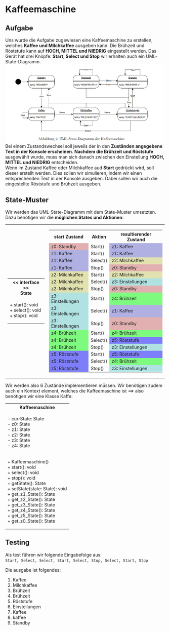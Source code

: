 <h1>Kaffeemaschine</h1>
<h2>Aufgabe</h2>
Uns wurde die Aufgabe zugewiesen eine Kaffeemaschine zu erstellen, welches <b>Kaffee und Milchkaffee</b> ausgeben kann. 
Die Brühzeit und Röststufe kann auf <b>HOCH, MITTEL und NIEDRIG</b> eingestellt werden. 
Das Gerät hat drei Knöpfe: <b>Start, Select und Stop</b> wir erhalten auch ein 
UML-State-Diagramm.<br>
<img src="UML_State_Diagramm.PNG" alt="UML-State-Diagramm">
<br>
Bei einem Zustandswechsel soll jeweils der in den <b>Zuständen angegebene Text in der Konsole erscheinen</b>. 
<b>Nachdem die Brühzeit und Röststufe</b> ausgewählt wurde, muss man sich danach 
zwischen den Einstellung <b>HOCH, MITTEL und NIEDRIG</b> entscheiden.<br>
Wenn im Zustand Kaffee oder Milchkaffee aud <b>Start</b> gedrückt wird, soll dieser erstellt werden. 
Dies sollen wir simulieren, indem wir einen entsprechenden Text in der Konsole ausgeben. 
Dabei sollen wir auch die eingestellte Röststufe und Brühzeit ausgeben.

<h2>State-Muster</h2>
Wir werden das UML-State-Diagramm mit dem State-Muster umsetzten.<br>
Dazu benötigen wir die <b>möglichen States und Aktionen</b>:
<table>
    <tr style="border: 0px;">
        <td style="border: 0px;">
            <table>
                <tr>
                    <th><< interface >><br>State</th>
                </tr>
                <tr>
                    <td>
                        <ul style="padding-left: 0px; list-style: none;">
                            <li>+ start(): void</li>
                            <li>+ select(): void</li>
                            <li>+ stop(): void</li>
                        </ul>
                    </td>
                </tr>
            </table>
        </td>
        <td style="border: 0px;">
           <table>
                <tr>
                    <th>start Zustand</th>
                    <th>Aktion</th>
                    <th>resultierender Zustand</th>
                </tr>
                <tr>
                    <td style="background: rgba(200, 100, 100, 0.5);">z0: Standby</td>
                    <td>Start()</td>
                    <td style="background: rgba(100, 100, 200, 0.5);">z1: Kaffee</td>
                </tr>
                <tr>
                    <td style="background: rgba(100, 100, 200, 0.5);">z1: Kaffee</td>
                    <td>Start()</td>
                    <td style="background: rgba(100, 100, 200, 0.5);">z1: Kaffee</td>
                </tr>
                <tr>
                    <td style="background: rgba(100, 100, 200, 0.5);">z1: Kaffee</td>
                    <td>Select()</td>
                    <td style="background: rgba(200, 200, 100, 0.5);">z2: Milchkaffee</td>
                </tr>
                <tr>
                    <td style="background: rgba(100, 100, 200, 0.5);">z1: Kaffee</td>
                    <td>Stop()</td>
                    <td style="background: rgba(200, 100, 100, 0.5);">z0: Standby</td>
                </tr>
                <tr>
                    <td style="background: rgba(200, 200, 100, 0.5);">z2: Milchkaffee</td>
                    <td>Start()</td>
                    <td style="background: rgba(200, 200, 100, 0.5);">z2: Milchkaffee</td>
                </tr>
                <tr>
                    <td style="background: rgba(200, 200, 100, 0.5);">z2: Milchkaffee</td>
                    <td>Select()</td>
                    <td style="background: rgba(100, 200, 200, 0.5);">z3: Einstellungen</td>
                </tr>
                <tr>
                    <td style="background: rgba(200, 200, 100, 0.5);">z2: Milchkaffee</td>
                    <td>Stop()</td>
                    <td style="background: rgba(200, 100, 100, 0.5);">z0: Standby</td>
                </tr>
                <tr>
                    <td style="background: rgba(100, 200, 200, 0.5);">z3: Einstellungen</td>
                    <td>Start()</td>
                    <td style="background: rgba(0, 250, 0, 0.5);">z4: Brühzeit</td>
                </tr>
                <tr>
                    <td style="background: rgba(100, 200, 200, 0.5);">z3: Einstellungen</td>
                    <td>Select()</td>
                    <td style="background: rgba(100, 100, 200, 0.5);">z1: Kaffee</td>
                </tr>
                <tr>
                    <td style="background: rgba(100, 200, 200, 0.5);">z3: Einstellungen</td>
                    <td>Stop()</td>
                    <td style="background: rgba(200, 100, 100, 0.5);">z0: Standby</td>
                </tr>
                <tr>
                    <td style="background: rgba(0, 250, 0, 0.5);">z4: Brühzeit</td>
                    <td>Start()</td>
                    <td style="background: rgba(0, 250, 0, 0.5);">z4: Brühzeit</td>
                </tr>
                <tr>
                    <td style="background: rgba(0, 250, 0, 0.5);">z4: Brühzeit</td>
                    <td>Select()</td>
                    <td style="background: rgba(0, 0, 250, 0.5);">z5: Röststufe</td>
                </tr>
                <tr>
                    <td style="background: rgba(0, 250, 0, 0.5);">z4: Brühzeit</td>
                    <td>Stop()</td>
                    <td style="background: rgba(100, 200, 200, 0.5);">z3: Einstellungen</td>
                </tr>
                <tr>
                    <td style="background: rgba(0, 0, 250, 0.5);">z5: Röststufe</td>
                    <td>Start()</td>
                    <td style="background: rgba(0, 0, 250, 0.5);">z5: Röststufe</td>
                </tr>
                <tr>
                    <td style="background: rgba(0, 0, 250, 0.5);">z5: Röststufe</td>
                    <td>Select()</td>
                    <td style="background: rgba(0, 250, 0, 0.5);">z4: Brühzeit</td>
                </tr>
                <tr>
                    <td style="background: rgba(0, 0, 250, 0.5);">z5: Röststufe</td>
                    <td>Stop()</td>
                    <td style="background: rgba(100, 200, 200, 0.5);">z3: Einstellungen</td>
                </tr>
            </table>
        </td>
    </tr>
</table>
Wir werden also 6 Zustände implementieren müssen. Wir benötigen zudem auch ein Kontext element, 
welches die Kaffeemaschine ist ==> also benötigen wir eine Klasse Kaffe:
<table>
    <tr>
        <th>Kaffeemaschine</th>
    </tr>
    <tr>
        <td>
            <ul style="list-style: none; padding-left: 0px;">
                <li>- currState: State</li>
                <li>- z0: State</li>
                <li>- z1: State</li>
                <li>- z2: State</li>
                <li>- z3: State</li>
                <li>- z4: State</li>
            </ul>
        </td>
    </tr>
    <tr>
        <td>
            <ul style="list-style: none; padding-left: 0px;">
                <li>+ Kaffeemaschine()</li>
                <li>+ start(): void</li>
                <li>+ select(): void</li>
                <li>+ stop(): void</li>
                <li>+ getState(): State</li>
                <li>+ setState(state: State): void</li>
                <li>+ get_z1_State(): State</li>
                <li>+ get_z2_State(): State</li>
                <li>+ get_z3_State(): State</li>
                <li>+ get_z4_State(): State</li>
                <li>+ get_z5_State(): State</li>
                <li>+ get_z0_State(): State</li>
            </ul>
        </td>
    </tr>
</table>
<h2>Testing</h2>
Als test führen wir folgende Eingabefolge aus: <br>
<code>Start, Select, Select, Start, Select, Stop, Select, Start, Stop</code>

Die ausgabe ist folgendes: <br>
<ol>
    <li>Kaffee</li>
    <li>Milchkaffee</li>
    <li>Brühzeit</li>
    <li>Brühzeit</li>
    <li>Röststufe</li>
    <li>Einstellungen</li>
    <li>Kaffee</li>
    <li>kaffee</li>
    <li>Standby</li>
</ol>

